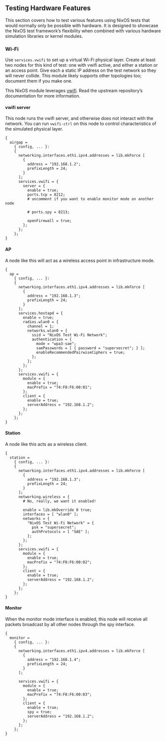 ## Testing Hardware Features

This section covers how to test various features using NixOS tests that would normally only be possible with hardware. It is designed to showcase the NixOS test framework’s flexibility when combined with various hardware simulation libraries or kernel modules.

### Wi-Fi

Use `services.vwifi` to set up a virtual Wi-Fi physical layer. Create at least two nodes for this kind of test: one with vwifi active, and either a station or an access point. Give each a static IP address on the test network so they will never collide. This module likely supports other topologies too; document them if you make one.

This NixOS module leverages [vwifi](https://github.com/Raizo62/vwifi). Read the upstream repository’s documentation for more information.

#### vwifi server

This node runs the vwifi server, and otherwise does not interact with the network. You can run `vwifi-ctrl` on this node to control characteristics of the simulated physical layer.

```programlisting
{
  airgap =
    { config, ... }:
    {
      networking.interfaces.eth1.ipv4.addresses = lib.mkForce [
        {
          address = "192.168.1.2";
          prefixLength = 24;
        }
      ];
      services.vwifi = {
        server = {
          enable = true;
          ports.tcp = 8212;
          # uncomment if you want to enable monitor mode on another node

          # ports.spy = 8213;

          openFirewall = true;
        };
      };
    };
}
```

#### AP

A node like this will act as a wireless access point in infrastructure mode.

```programlisting
{
  ap =
    { config, ... }:
    {
      networking.interfaces.eth1.ipv4.addresses = lib.mkForce [
        {
          address = "192.168.1.3";
          prefixLength = 24;
        }
      ];
      services.hostapd = {
        enable = true;
        radios.wlan0 = {
          channel = 1;
          networks.wlan0 = {
            ssid = "NixOS Test Wi-Fi Network";
            authentication = {
              mode = "wpa3-sae";
              saePasswords = [ { password = "supersecret"; } ];
              enableRecommendedPairwiseCiphers = true;
            };
          };
        };
      };
      services.vwifi = {
        module = {
          enable = true;
          macPrefix = "74:F8:F6:00:01";
        };
        client = {
          enable = true;
          serverAddress = "192.168.1.2";
        };
      };
    };
}
```

#### Station

A node like this acts as a wireless client.

```programlisting
{
  station =
    { config, ... }:
    {
      networking.interfaces.eth1.ipv4.addresses = lib.mkForce [
        {
          address = "192.168.1.3";
          prefixLength = 24;
        }
      ];
      networking.wireless = {
        # No, really, we want it enabled!

        enable = lib.mkOverride 0 true;
        interfaces = [ "wlan0" ];
        networks = {
          "NixOS Test Wi-Fi Network" = {
            psk = "supersecret";
            authProtocols = [ "SAE" ];
          };
        };
      };
      services.vwifi = {
        module = {
          enable = true;
          macPrefix = "74:F8:F6:00:02";
        };
        client = {
          enable = true;
          serverAddress = "192.168.1.2";
        };
      };
    };
}
```

#### Monitor

When the monitor mode interface is enabled, this node will receive all packets broadcast by all other nodes through the spy interface.

```programlisting
{
  monitor =
    { config, ... }:
    {
      networking.interfaces.eth1.ipv4.addresses = lib.mkForce [
        {
          address = "192.168.1.4";
          prefixLength = 24;
        }
      ];

      services.vwifi = {
        module = {
          enable = true;
          macPrefix = "74:F8:F6:00:03";
        };
        client = {
          enable = true;
          spy = true;
          serverAddress = "192.168.1.2";
        };
      };
    };
}
```

